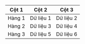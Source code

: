 
| Cột 1         | Cột 2     | Cột 3     |
|---------------|-----------|-----------|
| Hàng 1        | Dữ liệu 1 | Dữ liệu 2 |
| Hàng 2        | Dữ liệu 3 | Dữ liệu 4 |
| Hàng 3        | Dữ liệu 5 | Dữ liệu 6 |
